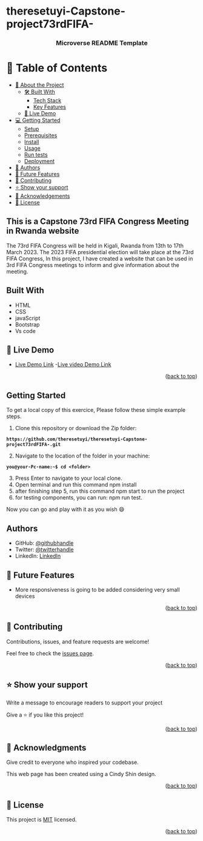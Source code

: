 # theresetuyi-Capstone-project73rdFIFA-

<a name="readme-top"></a>

<div align="center">
  <h3><b>Microverse README Template</b></h3>
</div>

# 📗 Table of Contents

- [📖 About the Project](#about-project)
  - [🛠 Built With](#built-with)
    - [Tech Stack](#tech-stack)
    - [Key Features](#key-features)
  - [🚀 Live Demo](#live-demo)
- [💻 Getting Started](#getting-started)
  - [Setup](#setup)
  - [Prerequisites](#prerequisites)
  - [Install](#install)
  - [Usage](#usage)
  - [Run tests](#run-tests)
  - [Deployment](#triangular_flag_on_post-deployment)
- [👥 Authors](#authors)
- [🔭 Future Features](#future-features)
- [🤝 Contributing](#contributing)
- [⭐️ Show your support](#support)
- [🙏 Acknowledgements](#acknowledgements)
- [📝 License](#license)


 ## This is a Capstone 73rd FIFA Congress Meeting in Rwanda website

The 73rd FIFA Congress will be held in Kigali, Rwanda from 13th to 17th March 2023. The 2023 FIFA presidential election will take place at the 73rd FIFA Congress,
In this project, I have created a website that can be used in 3rd FIFA Congress meetings to inform and give information about the meeting.


## Built With

- HTML
- CSS
- javaScript
- Bootstrap
- Vs code

## 🚀 Live Demo <a name="live-demo"></a>
>
- [Live Demo Link]( https://theresetuyi.github.io/theresetuyi-Capstone-project73rdFIFA-/)
-[Live video Demo Link](https://www.loom.com/share/a572e832103d4ccca65b2dce48e6f3f4)

<p align="right">(<a href="#readme-top">back to top</a>)</p>

## Getting Started
To get a local copy of this exercice, Please follow these simple example steps.

1. Clone this repository or download the Zip folder:

**``https://github.com/theresetuyi/theresetuyi-Capstone-project73rdFIFA-.git``**

2. Navigate to the location of the folder in your machine:

**``you@your-Pc-name:~$ cd <folder>``**

3. Press Enter to navigate to your local clone.
4. Open terminal and run this command npm install
5. after finishing step 5, run this command npm start to run the project
6. for testing components, you can run: npm run test.

Now you can go and play with it as you wish :smile:

## Authors

- GitHub: [@githubhandle](https://github.com/theresetuyi)
- Twitter: [@twitterhandle](https://twitter.com/THERESETUYISAB2)
- LinkedIn: [LinkedIn](https://www.linkedin.com/in/therese-theddy-tuyisabe-249820203/)

## 🔭 Future Features <a id="future-features"></a>


- More responsiveness is going to be added considering very small devices

<p align="right">(<a href="#readme-top">back to top</a>)</p>

## 🤝 Contributing <a name="contributing"></a>

Contributions, issues, and feature requests are welcome!

Feel free to check the [issues page](https://github.com/theresetuyi/theresetuyi-Capstone-project73rdFIFA-/issues).

<p align="right">(<a href="#readme-top">back to top</a>)</p>

## ⭐️ Show your support <a name="support"></a>

 Write a message to encourage readers to support your project

 Give a ⭐️ if you like this project!

<p align="right">(<a href="#readme-top">back to top</a>)</p>

## 🙏 Acknowledgments <a name="acknowledgements"></a>

 Give credit to everyone who inspired your codebase.

This web page has been created using a Cindy Shin design.

<p align="right">(<a href="#readme-top">back to top</a>)</p>

## 📝 License 

This project is [MIT](./LICENSE) licensed.

<p align="right">(<a href="#readme-top">back to top</a>)</p>
